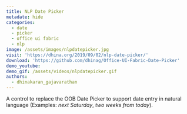 ```yaml
---
title: NLP Date Picker
metadate: hide
categories:
  - date
  - picker
  - office ui fabric
  - nlp
image: /assets/images/nlpdatepicker.jpg
visit: 'https://dhina.org/2019/09/02/nlp-date-picker/'
download: 'https://github.com/dhinag/Office-UI-Fabric-Date-Picker'
demo_youtube:
demo_gif: /assets/videos/nlpdatepicker.gif
authors:
  - dhinakaran_gajavarathan
---
```


A control to replace the OOB Date Picker to support date entry in natural language (Examples: <i>next Saturday</i>, <i>two weeks from today</i>).
